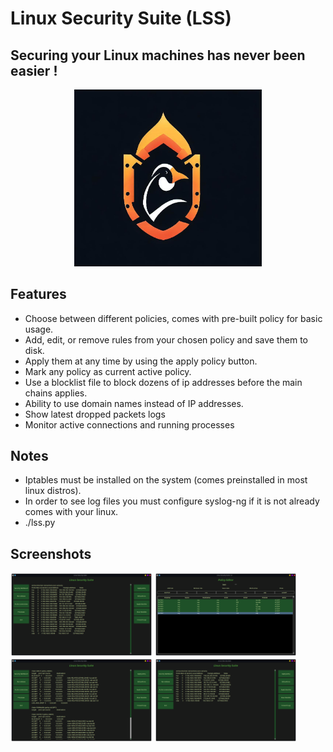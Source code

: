 # Linux Security Suite (LSS)
## Securing your Linux machines has never been easier !

<p align="center">
<img src="Screenshots/lss.jpg" width="300">
</p>

## Features
- Choose between different policies, comes with pre-built policy for basic usage.
- Add, edit, or remove rules from your chosen policy and save them to disk.
- Apply them at any time by using the apply policy button.
- Mark any policy as current active policy.
- Use a blocklist file to block dozens of ip addresses before the main chains applies.
- Ability to use domain names instead of IP addresses.
- Show latest dropped packets logs
- Monitor active connections and running processes

## Notes
- Iptables must be installed on the system (comes preinstalled in most linux distros).
- In order to see log files you must configure syslog-ng if it is not already comes with your linux.
- ./lss.py

## Screenshots
<img src="Screenshots/1.png" width="45%"></img> <img src="Screenshots/2.png" width="45%"></img> <img src="Screenshots/3.png" width="45%"></img> <img src="Screenshots/4.png" width="45%"></img> 



